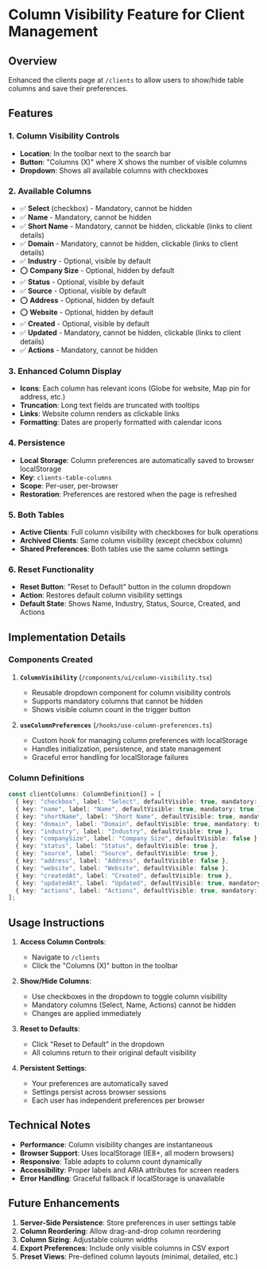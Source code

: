# Column Visibility Feature for Client Management

## Overview
Enhanced the clients page at `/clients` to allow users to show/hide table columns and save their preferences.

## Features

### 1. **Column Visibility Controls**
- **Location**: In the toolbar next to the search bar
- **Button**: "Columns (X)" where X shows the number of visible columns
- **Dropdown**: Shows all available columns with checkboxes

### 2. **Available Columns**
- ✅ **Select** (checkbox) - Mandatory, cannot be hidden
- ✅ **Name** - Mandatory, cannot be hidden  
- ✅ **Short Name** - Mandatory, cannot be hidden, clickable (links to client details)
- ✅ **Domain** - Mandatory, cannot be hidden, clickable (links to client details)
- ✅ **Industry** - Optional, visible by default
- ⭕ **Company Size** - Optional, hidden by default
- ✅ **Status** - Optional, visible by default
- ✅ **Source** - Optional, visible by default
- ⭕ **Address** - Optional, hidden by default
- ⭕ **Website** - Optional, hidden by default
- ✅ **Created** - Optional, visible by default
- ✅ **Updated** - Mandatory, cannot be hidden, clickable (links to client details)
- ✅ **Actions** - Mandatory, cannot be hidden

### 3. **Enhanced Column Display**
- **Icons**: Each column has relevant icons (Globe for website, Map pin for address, etc.)
- **Truncation**: Long text fields are truncated with tooltips
- **Links**: Website column renders as clickable links
- **Formatting**: Dates are properly formatted with calendar icons

### 4. **Persistence**
- **Local Storage**: Column preferences are automatically saved to browser localStorage
- **Key**: `clients-table-columns`
- **Scope**: Per-user, per-browser
- **Restoration**: Preferences are restored when the page is refreshed

### 5. **Both Tables**
- **Active Clients**: Full column visibility with checkboxes for bulk operations
- **Archived Clients**: Same column visibility (except checkbox column)
- **Shared Preferences**: Both tables use the same column settings

### 6. **Reset Functionality**
- **Reset Button**: "Reset to Default" button in the column dropdown
- **Action**: Restores default column visibility settings
- **Default State**: Shows Name, Industry, Status, Source, Created, and Actions

## Implementation Details

### Components Created
1. **`ColumnVisibility`** (`/components/ui/column-visibility.tsx`)
   - Reusable dropdown component for column visibility controls
   - Supports mandatory columns that cannot be hidden
   - Shows visible column count in the trigger button

2. **`useColumnPreferences`** (`/hooks/use-column-preferences.ts`)
   - Custom hook for managing column preferences with localStorage
   - Handles initialization, persistence, and state management
   - Graceful error handling for localStorage failures

### Column Definitions
```typescript
const clientColumns: ColumnDefinition[] = [
  { key: "checkbox", label: "Select", defaultVisible: true, mandatory: true },
  { key: "name", label: "Name", defaultVisible: true, mandatory: true },
  { key: "shortName", label: "Short Name", defaultVisible: true, mandatory: true },
  { key: "domain", label: "Domain", defaultVisible: true, mandatory: true },
  { key: "industry", label: "Industry", defaultVisible: true },
  { key: "companySize", label: "Company Size", defaultVisible: false },
  { key: "status", label: "Status", defaultVisible: true },
  { key: "source", label: "Source", defaultVisible: true },
  { key: "address", label: "Address", defaultVisible: false },
  { key: "website", label: "Website", defaultVisible: false },
  { key: "createdAt", label: "Created", defaultVisible: true },
  { key: "updatedAt", label: "Updated", defaultVisible: true, mandatory: true },
  { key: "actions", label: "Actions", defaultVisible: true, mandatory: true }
];
```

## Usage Instructions

1. **Access Column Controls**:
   - Navigate to `/clients`
   - Click the "Columns (X)" button in the toolbar

2. **Show/Hide Columns**:
   - Use checkboxes in the dropdown to toggle column visibility
   - Mandatory columns (Select, Name, Actions) cannot be hidden
   - Changes are applied immediately

3. **Reset to Defaults**:
   - Click "Reset to Default" in the dropdown
   - All columns return to their original default visibility

4. **Persistent Settings**:
   - Your preferences are automatically saved
   - Settings persist across browser sessions
   - Each user has independent preferences per browser

## Technical Notes

- **Performance**: Column visibility changes are instantaneous
- **Browser Support**: Uses localStorage (IE8+, all modern browsers)
- **Responsive**: Table adapts to column count dynamically
- **Accessibility**: Proper labels and ARIA attributes for screen readers
- **Error Handling**: Graceful fallback if localStorage is unavailable

## Future Enhancements

1. **Server-Side Persistence**: Store preferences in user settings table
2. **Column Reordering**: Allow drag-and-drop column reordering
3. **Column Sizing**: Adjustable column widths
4. **Export Preferences**: Include only visible columns in CSV export
5. **Preset Views**: Pre-defined column layouts (minimal, detailed, etc.) 